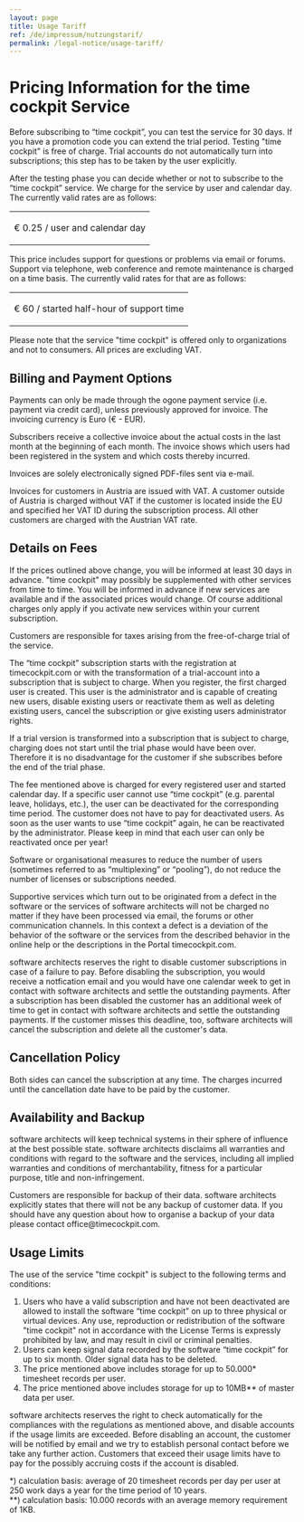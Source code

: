 ```yaml
---
layout: page
title: Usage Tariff
ref: /de/impressum/nutzungstarif/
permalink: /legal-notice/usage-tariff/
---
```


<h1>Pricing Information for the time cockpit Service</h1><p>Before subscribing to “time cockpit”, you can test the service for 30 days. If you have a promotion code you can extend the trial period. Testing "time cockpit" is free of charge. Trial accounts do not automatically turn into subscriptions; this step has to be taken by the user explicitly.</p><p>After the testing phase you can decide whether or not to subscribe to the “time cockpit” service. We charge for the service by user and calendar day. The currently valid rates are as follows:</p><table class="highlightedTable">
  <tbody>
    <tr>
      <td>
        <p class="highlighted">€ 0.25 / user and calendar day</p>
      </td>
    </tr>
  </tbody>
</table><p>This price includes support for questions or problems via email or forums. Support via telephone, web conference and remote maintenance is charged on a time basis. The currently valid rates for that are as follows:</p><table class="highlightedTable">
  <tbody>
    <tr>
      <td>
        <p class="highlighted">€ 60 / started half-hour of support time</p>
      </td>
    </tr>
  </tbody>
</table><p>Please note that the service "time cockpit" is offered only to organizations and not to consumers. All prices are excluding VAT.</p><h2>Billing and Payment Options</h2><p>Payments can only be made through the ogone payment service (i.e. payment via credit card), unless previously approved for invoice. The invoicing currency is Euro (€ - EUR).</p><p>Subscribers receive a collective invoice about the actual costs in the last month at the beginning of each month. The invoice shows which users had been registered in the system and which costs thereby incurred.</p><p>Invoices are solely electronically signed PDF-files sent via e-mail.</p><p>Invoices for customers in Austria are issued with VAT. A customer outside of Austria is charged without VAT if the customer is located inside the EU and specified her VAT ID during the subscription process. All other customers are charged with the Austrian VAT rate.</p><h2>Details on Fees</h2><p>If the prices outlined above change, you will be informed at least 30 days in advance. "time cockpit" may possibly be supplemented with other services from time to time. You will be informed in advance if new services are available and if the associated prices would change. Of course additional charges only apply if you activate new services within your current subscription.</p><p>Customers are responsible for taxes arising from the free-of-charge trial of the service.</p><p>The “time cockpit” subscription starts with the registration at timecockpit.com or with the transformation of a trial-account into a subscription that is subject to charge. When you register, the first charged user is created. This user is the administrator and is capable of creating new users, disable existing users or reactivate them as well as deleting existing users, cancel the subscription or give existing users administrator rights.</p><p>If a trial version is transformed into a subscription that is subject to charge, charging does not start until the trial phase would have been over. Therefore it is no disadvantage for the customer if she subscribes before the end of the trial phase.</p><p>The fee mentioned above is charged for every registered user and started calendar day. If a specific user cannot use “time cockpit” (e.g. parental leave, holidays, etc.), the user can be deactivated for the corresponding time period. The customer does not have to pay for deactivated users. As soon as the user wants to use “time cockpit” again, he can be reactivated by the administrator. Please keep in mind that each user can only be reactivated once per year!</p><p>Software or organisational measures to reduce the number of users (sometimes referred to as “multiplexing” or “pooling”), do not reduce the number of licenses or subscriptions needed.</p><p>Supportive services which turn out to be originated from a defect in the software or the services of software architects will not be charged no matter if they have been processed via email, the forums or other communication channels. In this context a defect is a deviation of the behavior of the software or the services from the described behavior in the online help or the descriptions in the Portal timecockpit.com.</p><p>software architects reserves the right to disable customer subscriptions in case of a failure to pay. Before disabling the subscription, you would receive a notfication email and you would have one calendar week to get in contact with software architects and settle the outstanding payments. After a subscription has been disabled the customer has an additional week of time to get in contact with software architects and settle the outstanding payments. If the customer misses this deadline, too, software architects will cancel the subscription and delete all the customer's data.</p><h2>Cancellation Policy</h2><p>Both sides can cancel the subscription at any time. The charges incurred until the cancellation date have to be paid by the customer.</p><h2>Availability and Backup</h2><p>software architects will keep technical systems in their sphere of influence at the best possible state. software architects disclaims all warranties and conditions with regard to the software and the services, including all implied warranties and conditions of merchantability, fitness for a particular purpose, title and non-infringement.</p><p>Customers are responsible for backup of their data. software architects explicitly states that there will not be any backup of customer data. If you should have any question about how to organise a backup of your data please contact office@timecockpit.com.</p><h2>Usage Limits</h2><p>The use of the service "time cockpit" is subject to the following terms and conditions:</p><ol>
  <li>Users who have a valid subscription and have not been deactivated are allowed to install the software “time cockpit” on up to three physical or virtual devices. Any use, reproduction or redistribution of the software "time cockpit" not in accordance with the License Terms is expressly prohibited by law, and may result in civil or criminal penalties.</li>
  <li>Users can keep signal data recorded by the software “time cockpit” for up to six month. Older signal data has to be deleted.</li>
  <li>The price mentioned above includes storage for up to 50.000* timesheet records per user.</li>
  <li>The price mentioned above includes storage for up to 10MB** of master data per user.</li>
</ol><p>software architects reserves the right to check automatically for the compliances with the regulations as mentioned above, and disable accounts if the usage limits are exceeded. Before disabling an account, the customer will be notified by email and we try to establish personal contact before we take any further action. Customers that exceed their usage limits have to pay for the possibly accruing costs if the account is disabled.</p><p>*) calculation basis: average of 20 timesheet records per day per user at 250 work days a year for the time period of 10 years.<br /> **) calculation basis: 10.000 records with an average memory requirement of 1KB.</p>